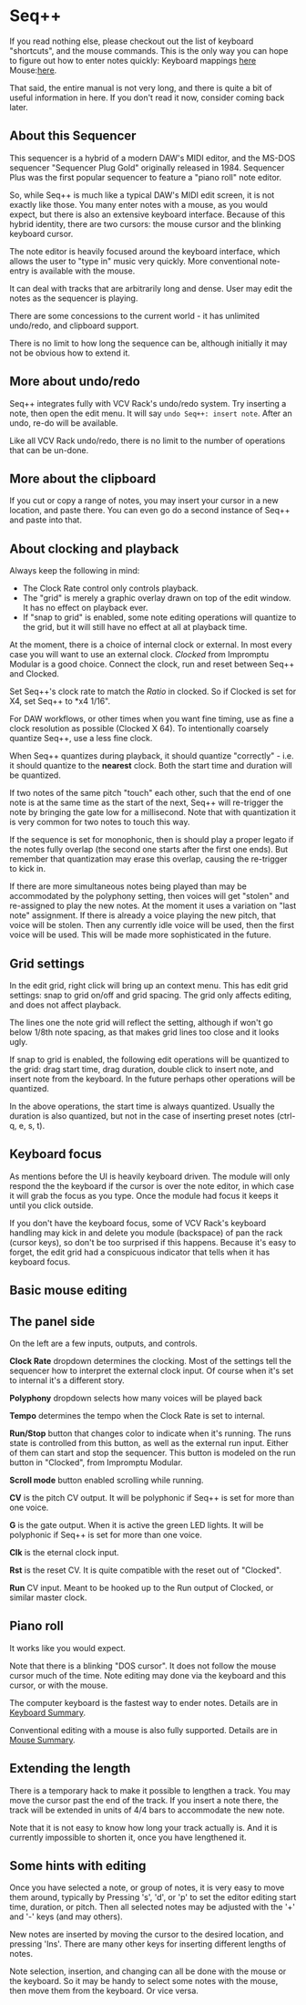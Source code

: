 # Seq++

If you read nothing else, please checkout out the list of keyboard "shortcuts", and the mouse commands. This is the only way you can hope to figure out how to enter notes quickly: Keyboard mappings [here](./keymap.md) Mouse:[here](./mouse.md).

That said, the entire manual is not very long, and there is quite a bit of useful information in here. If you don't read it now, consider coming back later.

## About this Sequencer

This sequencer is a hybrid of a modern DAW's MIDI editor, and the MS-DOS sequencer "Sequencer Plug Gold" originally released in 1984. Sequencer Plus was the first popular sequencer to feature a "piano roll" note editor.

So, while Seq++ is much like a typical DAW's MIDI edit screen, it is not exactly like those. You many enter notes with a mouse, as you would expect, but there is also an extensive keyboard interface. Because of this hybrid identity, there are two cursors: the mouse cursor and the blinking keyboard cursor.

The note editor is heavily focused around the keyboard interface, which allows the user to "type in" music very quickly. More conventional note-entry is available with the mouse.

It can deal with tracks that are arbitrarily long and dense. User may edit the notes as the sequencer is playing.

There are some concessions to the current world - it has unlimited undo/redo, and clipboard support.

There is no limit to how long the sequence can be, although initially it may not be obvious how to extend it.

## More about undo/redo

Seq++ integrates fully with VCV Rack's undo/redo system. Try inserting a note, then open the edit menu. It will say `undo Seq++: insert note`. After an undo, re-do will be available.

Like all VCV Rack undo/redo, there is no limit to the number of operations that can be un-done.

## More about the clipboard

If you cut or copy a range of notes, you may insert your cursor in a new location, and paste there. You can even go do a second instance of Seq++ and paste into that.

## About clocking and playback

Always keep the following in mind:

* The Clock Rate control only controls playback.
* The "grid" is merely a graphic overlay drawn on top of the edit window. It has no effect on playback ever.
* If "snap to grid" is enabled, some note editing operations will quantize to the grid, but it will still have no effect at all at playback time.

At the moment, there is a choice of internal clock or external. In most every case you will want to use an external clock. *Clocked* from Impromptu Modular is a good choice. Connect the clock, run and reset between Seq++ and Clocked.

Set Seq++'s clock rate to match the *Ratio* in clocked. So if Clocked is set for X4, set Seq++ to *x4 1/16".

For DAW workflows, or other times when you want fine timing, use as fine a clock resolution as possible (Clocked X 64). To intentionally coarsely quantize Seq++, use a less fine clock.

When Seq++ quantizes during playback, it should quantize "correctly" - i.e. it should quantize to the **nearest** clock. Both the start time and duration will be quantized.

If two notes of the same pitch "touch" each other, such that the end of one note is at the same time as the start of the next, Seq++ will re-trigger the note by bringing the gate low for a millisecond. Note that with quantization it is very common for two notes to touch this way.

If the sequence is set for monophonic, then is should play a proper legato if the notes fully overlap (the second one starts after the first one ends). But remember that quantization may erase this overlap, causing the re-trigger to kick in.

If there are more simultaneous notes being played than may be accommodated by the polyphony setting, then voices will get "stolen" and re-assigned to play the new notes. At the moment it uses a variation on "last note" assignment. If there is already a voice playing the new pitch, that voice will be stolen. Then any currently idle voice will be used, then the first voice will be used. This will be made more sophisticated in the future.

## Grid settings

In the edit grid, right click will bring up an context menu. This has edit grid settings: snap to grid on/off and grid spacing. The grid only affects editing, and does not affect playback.

The lines one the note grid will reflect the setting, although if won't go below 1/8th note spacing, as that makes grid lines too close and it looks ugly.

If snap to grid is enabled, the following edit operations will be quantized to the grid: drag start time, drag duration, double click to insert note, and insert note from the keyboard. In the future perhaps other operations will be quantized.

In the above operations, the start time is always quantized. Usually the duration is also quantized, but not in the case of inserting preset notes (ctrl-q, e, s, t).

## Keyboard focus

As mentions before the UI is heavily keyboard driven. The module will only respond the the keyboard if the cursor is over the note editor, in which case it will grab the focus as you type. Once the module had focus it keeps it until you click outside.

If you don't have the keyboard focus, some of VCV Rack's keyboard handling may kick in and delete you module (backspace) of pan the rack (cursor keys), so don't be too surprised if this happens. Because it's easy to forget, the edit grid had a conspicuous indicator that tells when it has keyboard focus.

## Basic mouse editing

## The panel side

On the left are a few inputs, outputs, and controls.

**Clock Rate** dropdown determines the clocking. Most of the settings tell the sequencer how to interpret the external clock input. Of course when it's set to internal it's a different story.

**Polyphony** dropdown selects how many voices will be played back

**Tempo** determines the tempo when the Clock Rate is set to internal.

**Run/Stop** button that changes color to  indicate when it's running. The runs state is controlled from this button, as well as the external run input. Either of them can start and stop the sequencer. This button is modeled on the run button in "Clocked", from Impromptu Modular.

**Scroll mode** button enabled scrolling while running.

**CV** is the pitch CV output. It will be polyphonic if Seq++ is set for more than one voice.

**G** is the gate output. When it is active the green LED lights. It will be polyphonic if Seq++ is set for more than one voice.

**Clk** is the eternal clock input.

**Rst** is the reset CV. It is quite compatible with the reset out of "Clocked".

**Run** CV input. Meant to be hooked up to the Run output of Clocked, or similar master clock.

## Piano roll

It works like you would expect.

Note that there is a blinking "DOS cursor". It does not follow the mouse cursor much of the time. Note editing may done via the keyboard and this cursor, or with the mouse.

The computer keyboard is the fastest way to ender notes. Details are in [Keyboard Summary](./keymap.md).

Conventional editing with a mouse is also fully supported. Details are in [Mouse Summary](./mouse.md).

## Extending the length

There is a temporary hack to make it possible to lengthen a track. You may move the cursor past the end of the track. If you insert a note there, the track will be extended in units of 4/4 bars to accommodate the new note.

Note that it is not easy to know how long your track actually is. And it is currently impossible to shorten it, once you have lengthened it.

## Some hints with editing

Once you have selected a note, or group of notes, it is very easy to move them around, typically by Pressing 's', 'd', or 'p' to set the editor editing start time, duration, or pitch. Then all selected notes may be adjusted with the '+' and '-' keys (and may others).

New notes are inserted by moving the cursor to the desired location, and pressing 'Ins'. There are many other keys for inserting different lengths of notes.

Note selection, insertion, and changing can all be done with the mouse or the keyboard. So it may be handy to select some notes with the mouse, then move them from the keyboard. Or vice versa.
